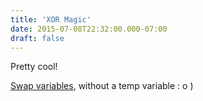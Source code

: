 ```yaml
---
title: 'XOR Magic'
date: 2015-07-08T22:32:00.000-07:00
draft: false
---
```


Pretty cool!  
  
[Swap variables](http://www.cs.umd.edu/class/sum2003/cmsc311/Notes/BitOp/xor.html), without a temp variable : o )